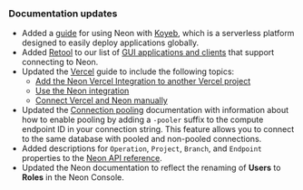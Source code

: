### Documentation updates

- Added a [guide](/docs/guides/koyeb) for using Neon with [Koyeb](https://www.koyeb.com/), which is a serverless platform designed to easily deploy applications globally.
- Added [Retool](https://retool.com/) to our list of [GUI applications and clients](/docs/connect/connect-postgres-gui#tested-gui-applications-and-ides) that support connecting to Neon.
- Updated the [Vercel](/docs/guides/vercel) guide to include the following topics:
  - [Add the Neon Vercel Integration to another Vercel project](/docs/guides/vercel#add-the-integration-to-another-vercel-project)
  - [Use the Neon integration](/docs/guides/vercel#use-the-neon-vercel-integration)
  - [Connect Vercel and Neon manually](/docs/guides/vercel-manual)
- Updated the [Connection pooling](/docs/connect/connection-pooling#enable-connection-pooling) documentation with information about how to enable pooling by adding a `-pooler` suffix to the compute endpoint ID in your connection string. This feature allows you to connect to the same database with pooled and non-pooled connections.
- Added descriptions for `Operation`, `Project`, `Branch`, and `Endpoint` properties to the [Neon API reference](https://api-docs.neon.tech/reference/getting-started-with-neon-api).
- Updated the Neon documentation to reflect the renaming of **Users** to **Roles** in the Neon Console.
